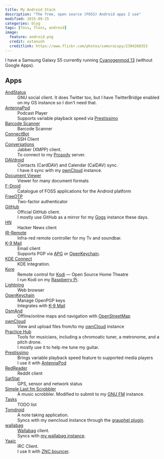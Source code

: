 ```yaml
---
title: My Android Stack
description: "The free, open source (FOSS) Android apps I use"
modified: 2015-09-25
categories: blog
tags: [foss, floss, android]
image:
  feature: android.png
  credit: astanush
  creditlink: https://www.flickr.com/photos/samuraispy/2394268353
---
```


<div class="p-summary">
<p>I have a Samsung Galaxy S5 currently running <a href="http://www.cyanogenmod.org/">Cyanogenmod 13</a> (without Google Apps).</p>
</div>
<!-- more -->

<h2>Apps</h2>

<dl>
  <dt><a href="https://f-droid.org/repository/browse/?fdfilter=andstatus&fdid=org.andstatus.app">AndStatus</a></dt>
  <dd>GNU social client. It does Twitter too, but I have TwitterBridge enabled on my GS instance so I don't need that.</dd>

  <dt><a href="https://f-droid.org/repository/browse/?fdfilter=antennapod&fdid=de.danoeh.antennapod">AntennaPod</a></dt>
  <dd>
    Podcast Player<br />
    Supports variable playback speed via <a href="https://f-droid.org/repository/browse/?fdfilter=Prestissimo&fdid=com.falconware.prestissimo">Prestissimo</a>
  </dd>

  <dt><a href="https://f-droid.org/repository/browse/?fdfilter=barcode&fdid=com.google.zxing.client.android">Barcode Scanner</a></dt>
  <dd>Barcode Scanner</dd>

  <dt><a href="https://f-droid.org/repository/browse/?fdfilter=connectbot&fdid=org.connectbot">ConnectBot</a></dt>
  <dd>SSH Client</dd>

  <dt><a href="https://f-droid.org/repository/browse/?fdfilter=conversations&fdid=eu.siacs.conversations">Conversations</a></dt>
  <dd>
    Jabber (XMPP) client.<br />
    To connect to my <a href="https://prosody.im/">Prosody</a> server.
  </dd>

  <dt><a href="https://f-droid.org/repository/browse/?fdfilter=davdroid&fdid=at.bitfire.davdroid">DAVdroid</a></dt>
  <dd>
    Contacts (CardDAV) and Calendar (CalDAV) sync.<br />
    I have it sync with my <a href="http://owncloud.org/">ownCloud</a> instance.
  </dd>

  <dt><a href="https://f-droid.org/repository/browse/?fdfilter=document%20viewer&fdid=org.sufficientlysecure.viewer">Document Viewer</a></dt>
  <dd>Viewer for many document formats</dd>

  <dt><a href="https://f-droid.org/">F-Droid</a></dt>
  <dd>Catalogue of FOSS applications for the Android platform</dd>

  <dt><a href="https://f-droid.org/repository/browse/?fdfilter=freeotp&fdid=org.fedorahosted.freeotp">FreeOTP</a></dt>
  <dd>Two-factor authenticator</dd>

  <dt><a href="https://f-droid.org/repository/browse/?fdfilter=github&fdid=com.github.mobile">GitHub</a></dt>
  <dd>
    Official GitHub client.<br />
    I mostly use GitHub as a mirror for my <a href="http://gogs.io/">Gogs</a> instance these days.
  </dd>

  <dt><a href="https://f-droid.org/repository/browse/?fdfilter=hn&fdid=com.manuelmaly.hn">HN</a></dt>
  <dd>Hacker News client</dd>

  <dt><a href="https://github.com/j4velin/IR-Remote">IR-Remote</a></dt>
  <dd>Infra-red remote controller for my Tv and soundbar.</dd>

  <dt><a href="https://f-droid.org/repository/browse/?fdfilter=k9&fdid=com.fsck.k9">K-9 Mail</a></dt>
  <dd>
    Email client<br />
    Supports PGP via <a href="https://github.com/thialfihar/apg">APG</a> or <a href="http://sufficientlysecure.org/index.php/openpgp-keychain/">OpenKeychain</a>.
  </dd>

  <dt><a href="https://f-droid.org/repository/browse/?fdfilter=kde+connect&fdid=org.kde.kdeconnect_tp">KDE Connect</a></dt>
  <dd>
    KDE Integration.
  </dd>

  <dt><a href="https://f-droid.org/repository/browse/?fdfilter=kore&fdid=org.xbmc.kore">Kore</a></dt>
  <dd>
    Remote control for <a href="http://kodi.tv">Kodi</a>&nbsp;&mdash;&nbsp;Open Source Home Theatre<br />
    I run Kodi on my <a href="https://www.raspberrypi.org">Raspberry Pi</a>.
  </dd>

  <dt><a href="https://f-droid.org/repository/browse/?fdfilter=lightning&fdid=acr.browser.lightning">Lightning</a></dt>
  <dd>Web browser</dd>

  <dt><a href="https://f-droid.org/repository/browse/?fdfilter=openkeychain&fdid=org.sufficientlysecure.keychain">OpenKeychain</a></dt>
  <dd>
    Manage OpenPGP keys<br />
    Integrates with <a href="https://f-droid.org/repository/browse/?fdfilter=k9&fdid=com.fsck.k9">K-9 Mail</a>
  </dd>

  <dt><a href="https://f-droid.org/repository/browse/?fdfilter=osmand&fdid=net.osmand.plus">OsmAnd</a></dt>
  <dd>Offline/online maps and navigation with <a href="http://www.openstreetmap.org">OpenStreetMap</a></dd>

  <dt><a href="https://f-droid.org/repository/browse/?fdfilter=owncloud&fdid=com.owncloud.android">ownCloud</a></dt>
  <dd>View and upload files from/to my <a href="http://owncloud.org/">ownCloud</a> instance</dd>

  <dt><a href="https://f-droid.org/repository/browse/?fdfilter=practice%20hub&fdid=com.proch.practicehub">Practice Hub</a></dt>
  <dd>
    Tools for musicians, including a chromoatic tuner, a metronome, and a pitch drone.<br />
    I mostly use it to help me tune my guitar.
  </dd>

  <dt><a href="https://f-droid.org/repository/browse/?fdfilter=Prestissimo&fdid=com.falconware.prestissimo">Prestissimo</a></dt>
  <dd>
    Brings variable playback speed feature to supported media players<br />
    I use it with <a href="https://f-droid.org/repository/browse/?fdfilter=antennapod&fdid=de.danoeh.antennapod">AntennaPod</a>
  </dd>

  <dt><a href="https://f-droid.org/repository/browse/?fdfilter=redreader&fdid=org.quantumbadger.redreader">RedReader</a></dt>
  <dd>Reddit client</dd>

  <dt><a href="https://f-droid.org/repository/browse/?fdfilter=satstat&fdid=com.vonglasow.michael.satstat">SatStat</a></dt>
  <dd>GPS, sensor and network status</dd>

  <dt><a href="https://f-droid.org/repository/browse/?fdfilter=scrobbler&fdid=com.adam.aslfms">Simple Last.fm Scrobbler</a></dt>
  <dd>A music scrobbler. Modified to submit to my <a href="https://gnu.io/fm/">GNU FM</a> instance.</dd>

  <dt><a href="https://f-droid.org/repository/browse/?fdfilter=tasks&fdid=org.tasks">Tasks</a></dt>
  <dd>TODO list</dd>

  <dt><a href="https://f-droid.org/repository/browse/?fdfilter=tomdroid&fdid=org.tomdroid">Tomdroid</a></dt>
  <dd>
    A note taking application.<br />
    Syncs with my owncloud instance through the <a href="http://cweiske.de/grauphel.htm">grauphel plugin</a>.
  </dd>

  <dt><a href="https://f-droid.org/repository/browse/?fdfilter=wallabag&fdid=fr.gaulupeau.apps.InThePoche">wallabag</a></dt>
  <dd>
    <a href="https://wallabag.org/">Wallabag</a> client.<br />
    Syncs with <a href="https://later.chromic.org">my wallabag instance</a>.
  </dd>

  <dt><a href="https://f-droid.org/repository/browse/?fdfilter=yaaic&fdid=org.yaaic">Yaaic</a></dt>
  <dd>
    IRC Client.<br />
    I use it with <a href="https://en.wikipedia.org/wiki/ZNC">ZNC bouncer</a>.
  </dd>
</dl>
